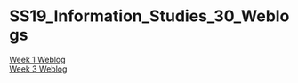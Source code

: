 # SS19_Information_Studies_30_Weblogs
[Week 1 Weblog](Week_1_blog.pdf)  
[Week 3 Weblog](Week_2_blog.pdf)
